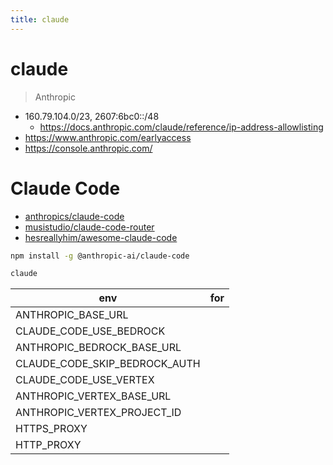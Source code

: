 ```yaml
---
title: claude
---
```


# claude

> Anthropic

- 160.79.104.0/23, 2607:6bc0::/48
  - https://docs.anthropic.com/claude/reference/ip-address-allowlisting
- https://www.anthropic.com/earlyaccess
- https://console.anthropic.com/

# Claude Code

- [anthropics/claude-code](https://github.com/anthropics/claude-code)
- [musistudio/claude-code-router](https://github.com/musistudio/claude-code-router)
- [hesreallyhim/awesome-claude-code](https://github.com/hesreallyhim/awesome-claude-code)

```bash
npm install -g @anthropic-ai/claude-code

claude
```

| env                           | for |
| ----------------------------- | --- |
| ANTHROPIC_BASE_URL            |
| CLAUDE_CODE_USE_BEDROCK       |
| ANTHROPIC_BEDROCK_BASE_URL    |
| CLAUDE_CODE_SKIP_BEDROCK_AUTH |
| CLAUDE_CODE_USE_VERTEX        |
| ANTHROPIC_VERTEX_BASE_URL     |
| ANTHROPIC_VERTEX_PROJECT_ID   |
| HTTPS_PROXY                   |
| HTTP_PROXY                    |
